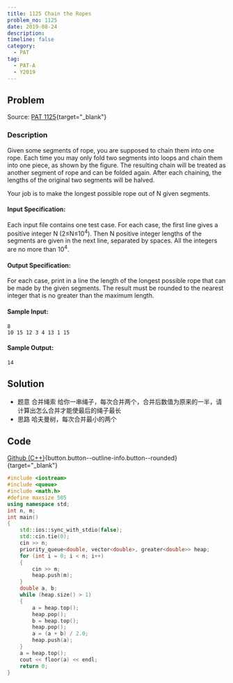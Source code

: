```yaml
---
title: 1125 Chain the Ropes
problem_no: 1125
date: 2019-08-24
description: 
timeline: false
category:
  - PAT
tag:
  - PAT-A
  - Y2019
---
```


<!--more-->

## Problem

Source: [PAT 1125](){target="_blank"}

### Description

Given some segments of rope, you are supposed to chain them into one rope. Each time you may only fold two segments into
loops and chain them into one piece, as shown by the figure. The resulting chain will be treated as another segment of
rope and can be folded again. After each chaining, the lengths of the original two segments will be halved.

Your job is to make the longest possible rope out of N given segments.

#### Input Specification:

Each input file contains one test case. For each case, the first line gives a positive integer N (2≤N≤10<sup>4</sup>).
Then N positive integer lengths of the segments are given in the next line, separated by spaces. All the integers are no
more than 10<sup>4</sup>.

#### Output Specification:

For each case, print in a line the length of the longest possible rope that can be made by the given segments. The
result must be rounded to the nearest integer that is no greater than the maximum length.

#### Sample Input:

```
8
10 15 12 3 4 13 1 15
```

#### Sample Output:

```
14
```

## Solution

- 题意 合并绳索 给你一串绳子，每次合并两个，合并后数值为原来的一半，请计算出怎么合并才能使最后的绳子最长
- 思路 哈夫曼树，每次合并最小的两个

## Code

[Github (C++)](https://github.com/Alomerry/algorithm/blob/master/pat/a/){button.button--outline-info.button--rounded}{target="_blank"}


```cpp
#include <iostream>
#include <queue>
#include <math.h>
#define maxsize 505
using namespace std;
int n, m;
int main()
{
    std::ios::sync_with_stdio(false);
    std::cin.tie(0);
    cin >> n;
    priority_queue<double, vector<double>, greater<double>> heap;
    for (int i = 0; i < n; i++)
    {
        cin >> m;
        heap.push(m);
    }
    double a, b;
    while (heap.size() > 1)
    {
        a = heap.top();
        heap.pop();
        b = heap.top();
        heap.pop();
        a = (a + b) / 2.0;
        heap.push(a);
    }
    a = heap.top();
    cout << floor(a) << endl;
    return 0;
}
```
